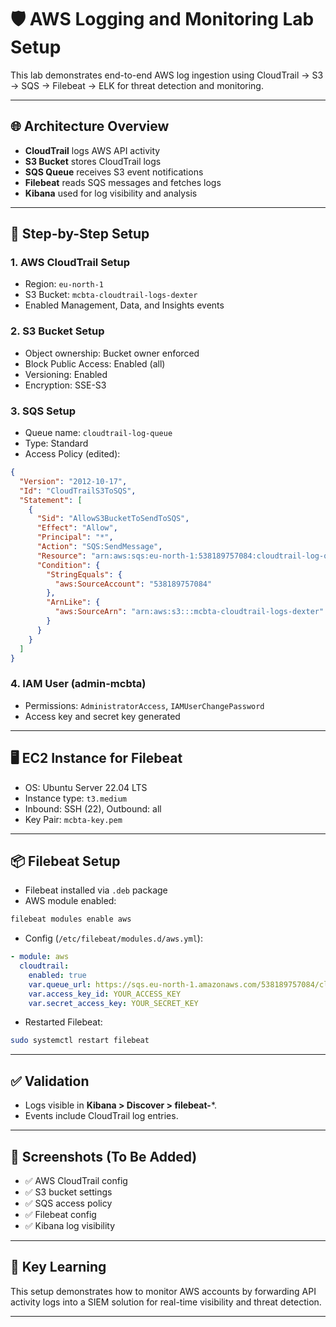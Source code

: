 
# 🛡️  AWS Logging and Monitoring Lab Setup

This lab demonstrates end-to-end AWS log ingestion using CloudTrail → S3 → SQS → Filebeat → ELK for threat detection and monitoring.

---

## 🌐 Architecture Overview

- **CloudTrail** logs AWS API activity
- **S3 Bucket** stores CloudTrail logs
- **SQS Queue** receives S3 event notifications
- **Filebeat** reads SQS messages and fetches logs
- **Kibana** used for log visibility and analysis

---

## 🔧 Step-by-Step Setup

### 1. AWS CloudTrail Setup

- Region: `eu-north-1`
- S3 Bucket: `mcbta-cloudtrail-logs-dexter`
- Enabled Management, Data, and Insights events

### 2. S3 Bucket Setup

- Object ownership: Bucket owner enforced
- Block Public Access: Enabled (all)
- Versioning: Enabled
- Encryption: SSE-S3

### 3. SQS Setup

- Queue name: `cloudtrail-log-queue`
- Type: Standard
- Access Policy (edited):

```json
{
  "Version": "2012-10-17",
  "Id": "CloudTrailS3ToSQS",
  "Statement": [
    {
      "Sid": "AllowS3BucketToSendToSQS",
      "Effect": "Allow",
      "Principal": "*",
      "Action": "SQS:SendMessage",
      "Resource": "arn:aws:sqs:eu-north-1:538189757084:cloudtrail-log-queue",
      "Condition": {
        "StringEquals": {
          "aws:SourceAccount": "538189757084"
        },
        "ArnLike": {
          "aws:SourceArn": "arn:aws:s3:::mcbta-cloudtrail-logs-dexter"
        }
      }
    }
  ]
}
```

### 4. IAM User (admin-mcbta)

- Permissions: `AdministratorAccess`, `IAMUserChangePassword`
- Access key and secret key generated

---

## 🖥️ EC2 Instance for Filebeat

- OS: Ubuntu Server 22.04 LTS
- Instance type: `t3.medium`
- Inbound: SSH (22), Outbound: all
- Key Pair: `mcbta-key.pem`

---

## 📦 Filebeat Setup

- Filebeat installed via `.deb` package
- AWS module enabled:

```bash
filebeat modules enable aws
```

- Config (`/etc/filebeat/modules.d/aws.yml`):

```yaml
- module: aws
  cloudtrail:
    enabled: true
    var.queue_url: https://sqs.eu-north-1.amazonaws.com/538189757084/cloudtrail-log-queue
    var.access_key_id: YOUR_ACCESS_KEY
    var.secret_access_key: YOUR_SECRET_KEY
```

- Restarted Filebeat:

```bash
sudo systemctl restart filebeat
```

---

## ✅ Validation

- Logs visible in **Kibana > Discover > filebeat-***.
- Events include CloudTrail log entries.

---

## 📸 Screenshots (To Be Added)

- ✅ AWS CloudTrail config
- ✅ S3 bucket settings
- ✅ SQS access policy
- ✅ Filebeat config
- ✅ Kibana log visibility

---

## 🧠 Key Learning

This setup demonstrates how to monitor AWS accounts by forwarding API activity logs into a SIEM solution for real-time visibility and threat detection.

---
